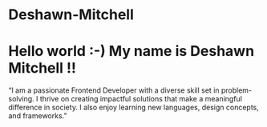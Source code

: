 # Deshawn-Mitchell
<h1>Hello world :-) My name is Deshawn Mitchell !!</h1>
“I am a passionate Frontend Developer with a diverse skill set in problem-solving. I thrive on creating impactful solutions that make a meaningful difference in society. I also enjoy learning new languages, design concepts, and frameworks.”
